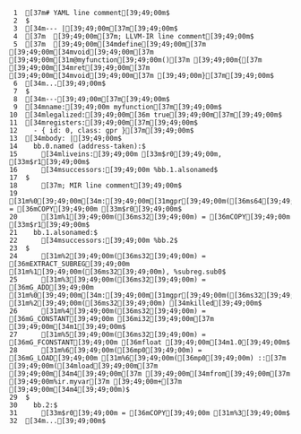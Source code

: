      1	[37m# YAML line comment[39;49;00m$
     2	$
     3	[34m--- |[39;49;00m[37m[39;49;00m$
     4	[37m  [39;49;00m[37m; LLVM-IR line comment[39;49;00m$
     5	[37m  [39;49;00m[34mdefine[39;49;00m[37m [39;49;00m[34mvoid[39;49;00m[37m [39;49;00m[31m@myfunction[39;49;00m()[37m [39;49;00m{[37m [39;49;00m[34mret[39;49;00m[37m [39;49;00m[34mvoid[39;49;00m[37m [39;49;00m}[37m[39;49;00m$
     6	[34m...[39;49;00m$
     7	$
     8	[34m---[39;49;00m[37m[39;49;00m$
     9	[34mname:[39;49;00m myfunction[37m[39;49;00m$
    10	[34mlegalized:[39;49;00m[36m true[39;49;00m[37m[39;49;00m$
    11	[34mregisters:[39;49;00m[37m[39;49;00m$
    12	  - { id: 0, class: gpr }[37m[39;49;00m$
    13	[34mbody: |[39;49;00m$
    14	  bb.0.named (address-taken):$
    15	    [34mliveins:[39;49;00m [33m$r0[39;49;00m, [33m$r1[39;49;00m$
    16	    [34msuccessors:[39;49;00m %bb.1.alsonamed$
    17	$
    18	    [37m; MIR line comment[39;49;00m$
    19	    [31m%0[39;49;00m[34m:[39;49;00m[31mgpr[39;49;00m([36ms64[39;49;00m) = [36mCOPY[39;49;00m [33m$r0[39;49;00m$
    20	    [31m%1[39;49;00m([36ms32[39;49;00m) = [36mCOPY[39;49;00m [33m$r1[39;49;00m$
    21	  bb.1.alsonamed:$
    22	    [34msuccessors:[39;49;00m %bb.2$
    23	$
    24	    [31m%2[39;49;00m([36ms32[39;49;00m) = [36mEXTRACT_SUBREG[39;49;00m [31m%1[39;49;00m([36ms32[39;49;00m), %subreg.sub0$
    25	    [31m%3[39;49;00m([36ms32[39;49;00m) = [36mG_ADD[39;49;00m [31m%0[39;49;00m[34m:[39;49;00m[31mgpr[39;49;00m([36ms32[39;49;00m), [31m%2[39;49;00m([36ms32[39;49;00m) [34mkilled[39;49;00m$
    26	    [31m%4[39;49;00m([36ms32[39;49;00m) = [36mG_CONSTANT[39;49;00m [36mi32[39;49;00m[37m [39;49;00m[34m1[39;49;00m$
    27	    [31m%5[39;49;00m([36ms32[39;49;00m) = [36mG_FCONSTANT[39;49;00m [36mfloat [39;49;00m[34m1.0[39;49;00m$
    28	    [31m%6[39;49;00m([36mp0[39;49;00m) = [36mG_LOAD[39;49;00m [31m%6[39;49;00m([36mp0[39;49;00m) ::[37m [39;49;00m([34mload[39;49;00m[37m [39;49;00m[34m4[39;49;00m[37m [39;49;00m[34mfrom[39;49;00m[37m [39;49;00m%ir.myvar[37m [39;49;00m+[37m [39;49;00m[34m4[39;49;00m)$
    29	$
    30	  bb.2:$
    31	    [33m$r0[39;49;00m = [36mCOPY[39;49;00m [31m%3[39;49;00m$
    32	[34m...[39;49;00m$
